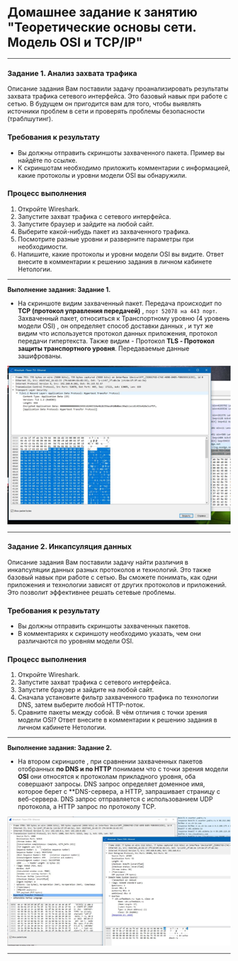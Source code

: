 # Домашнее задание к занятию "Теоретические основы сети. Модель OSI и TCP/IP"

---

### Задание 1. Анализ захвата трафика

Описание задания 
Вам поставили задачу проанализировать результаты захвата трафика сетевого интерфейса. Это базовый навык при работе с сетью. В будущем он пригодится вам для того, чтобы выявлять источники проблем в сети и проверять проблемы безопасности (траблшутинг). 

### Требования к результату
- Вы должны отправить скриншоты захваченного пакета. Пример вы найдёте по ссылке.
- К скриншотам необходимо приложить комментарии с информацией, какие протоколы и уровни модели OSI вы обнаружили. 

### Процесс выполнения
1. Откройте Wireshark.
2. Запустите захват трафика с сетевого интерфейса.
3. Запустите браузер и зайдите на любой сайт.
4. Выберите какой-нибудь пакет из захваченного трафика.
5. Посмотрите разные уровни и разверните параметры при необходимости.
6. Напишите, какие протоколы и уровни модели OSI вы видите. Ответ внесите в комментарии к решению задания в личном кабинете Нетологии.

---
**Выполнение задания: Задание 1.**


* На скриншоте видим захваченный пакет. Передача происходит по **TCP (протокол управления передачей)** , `порт 52078 на 443 порт`. Захваченный пакет, относиться к Транспортному уровню (4 уровень модели OSI) , он определяет способ доставки данных , и тут же видим что используется протокол данных приложения, протокол передачи гипертекста. Также видим - Протокол **TLS - Протокол защиты транспортного уровня**. Передаваемые данные зашифрованы.


![Скриншот_1.jpeg](https://github.com/elekpow/netology/blob/main/net-net_protocol/images/Скриншот_1.jpeg)



--- 



### Задание 2. Инкапсуляция данных 

Описание задания
Вам поставили задачу найти различия в инкапсуляции данных разных протоколов и технологий. Это также базовый навык при работе с сетью. Вы сможете понимать, как одни приложения и технологии зависят от других протоколов и приложений. Это позволит эффективнее решать сетевые проблемы. 

### Требования к результату
- Вы должны отправить скриншоты захваченных пакетов.
- В комментариях к скриншоту необходимо указать, чем они различаются по уровням модели OSI.

### Процесс выполнения
1. Откройте Wireshark.
2. Запустите захват трафика с сетевого интерфейса.
3. Запустите браузер и зайдите на любой сайт.
4. Сначала установите фильтр захваченного трафика по технологии DNS, затем выберите любой HTTP-поток.
5. Сравните пакеты между собой. В чём отличия с точки зрения модели OSI? Ответ внесите в комментарии к решению задания в личном кабинете Нетологии.

---
**Выполнение задания: Задание 2.**


* На втором скриншоте , при сравнении захваченных пакетов отобранных **по DNS и по HTTP** понимаем что с точки зрения модели **OSI** они относятся к протоколам прикладного уровня, оба совершают запросы. DNS запрос определяет доменное имя, которое берет с **DNS-сервера, а HTTP, запрашивает страницу с веб-сервера. DNS запрос отправляется с использованием UDP протокола, а HTTP запрос по протоколу TCP.


![Скриншот_2_2.jpeg](https://github.com/elekpow/netology/blob/main/net-net_protocol/images/Скриншот_2_2.jpeg)




--- 


